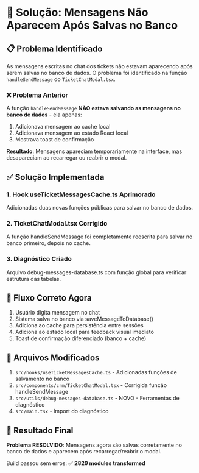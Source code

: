 # 🔧 Solução: Mensagens Não Aparecem Após Salvas no Banco

## 📋 Problema Identificado

As mensagens escritas no chat dos tickets não estavam aparecendo após serem salvas no banco de dados. O problema foi identificado na função `handleSendMessage` do `TicketChatModal.tsx`.

### ❌ Problema Anterior
A função `handleSendMessage` **NÃO estava salvando as mensagens no banco de dados** - ela apenas:
1. Adicionava mensagem ao cache local
2. Adicionava mensagem ao estado React local  
3. Mostrava toast de confirmação

**Resultado**: Mensagens apareciam temporariamente na interface, mas desapareciam ao recarregar ou reabrir o modal.

## ✅ Solução Implementada

### 1. **Hook useTicketMessagesCache.ts Aprimorado**

Adicionadas duas novas funções públicas para salvar no banco de dados.

### 2. **TicketChatModal.tsx Corrigido**

A função handleSendMessage foi completamente reescrita para salvar no banco primeiro, depois no cache.

### 3. **Diagnóstico Criado**

Arquivo debug-messages-database.ts com função global para verificar estrutura das tabelas.

## 🔄 Fluxo Correto Agora

1. Usuário digita mensagem no chat
2. Sistema salva no banco via saveMessageToDatabase()
3. Adiciona ao cache para persistência entre sessões
4. Adiciona ao estado local para feedback visual imediato
5. Toast de confirmação diferenciado (banco + cache)

## 📁 Arquivos Modificados

1. `src/hooks/useTicketMessagesCache.ts` - Adicionadas funções de salvamento no banco
2. `src/components/crm/TicketChatModal.tsx` - Corrigida função handleSendMessage
3. `src/utils/debug-messages-database.ts` - NOVO - Ferramentas de diagnóstico
4. `src/main.tsx` - Import do diagnóstico

## 🏁 Resultado Final

**Problema RESOLVIDO**: Mensagens agora são salvas corretamente no banco de dados e aparecem após recarregar/reabrir o modal.

Build passou sem erros: ✅ **2829 modules transformed** 